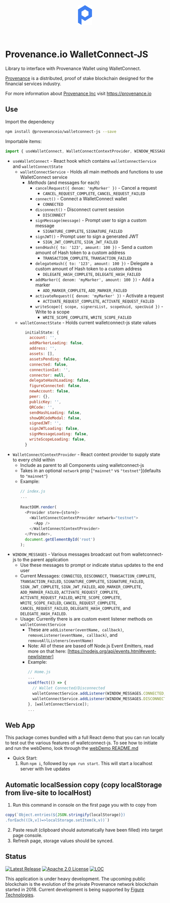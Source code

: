 <div align="center">
  <img src="./src/logo.svg" alt="Provenance.io WalletConnect-JS"/>
</div>
<br/><br/>

# Provenance.io WalletConnect-JS

Library to interface with Provenance Wallet using WalletConnect.

[Provenance] is a distributed, proof of stake blockchain designed for the financial services industry.

For more information about [Provenance Inc](https://provenance.io) visit https://provenance.io

## Use

Import the dependency

```bash
npm install @provenanceio/walletconnect-js --save
```

Importable items:

```js
import { useWalletConnect, WalletConnectContextProvider, WINDOW_MESSAGES } from '@provenanceio/walletconnect-js';
```
* `useWalletConnect` - React hook which contains `walletConnectService` and `walletConnectState`
  - `walletConnectService` - Holds all main methods and functions to use WalletConnect service
    - *Methods* (and messages for each)
      - `cancelRequest({ denom: 'myMarker' })` - Cancel a request
        - `CANCEL_REQUEST_COMPLETE`, `CANCEL_REQUEST_FAILED`
      - `connect()` - Connect a WalletConnect wallet
        - `CONNECTED`
      - `disconnect()` - Disconnect current session
        - `DISCONNECT`
      - `signMessage(message)` - Prompt user to sign a custom message
        - `SIGNATURE_COMPLETE`, `SIGNATURE_FAILED`
      - `signJWT()` - Prompt user to sign a generated JWT
        - `SIGN_JWT_COMPLETE`, `SIGN_JWT_FAILED`
      - `sendHash({ to: '123', amount: 100 })` - Send a custom amount of Hash token to a custom address
        - `TRANSACTION_COMPLETE`, `TRANSACTION_FAILED`
      - `delegateHash({ to: '123', amount: 100 })` - Delegate a custom amount of Hash token to a custom address
        - `DELEGATE_HASH_COMPLETE`, `DELEGATE_HASH_FAILED`
      - `addMarker({ denom: 'myMarker', amount: 100 })` - Add a marker
        - `ADD_MARKER_COMPLETE`, `ADD_MARKER_FAILED`
      - `activateRequest({ denom: 'myMarker' })` - Activate a request
        - `ACTIVATE_REQUEST_COMPLETE`, `ACTIVATE_REQUEST_FAILED`
      - `writeScope({ scope, signersList, scopeUuid, specUuid })` - Write to a scope
        - `WRITE_SCOPE_COMPLETE`, `WRITE_SCOPE_FAILED`
  - `walletConnectState` - Holds current walletconnect-js state values
    ```js
      initialState: {
        account: '',
        addMarkerLoading: false,
        address: '',
        assets: [],
        assetsPending: false,
        connected: false,
        connectionIat: '',
        connector: null,
        delegateHashLoading: false,
        figureConnected: false,
        newAccount: false,
        peer: {},
        publicKey: '',
        QRCode: '',
        sendHashLoading: false,
        showQRCodeModal: false,
        signedJWT: '',
        signJWTLoading: false,
        signMessageLoading: false,
        writeScopeLoading: false,
      }
    ```
* `WalletConnectContextProvider` - React context provider to supply state to every child within
  - Include as parent to all Components using walletconnect-js
  - Takes in an optional `network` prop [`"mainnet"` vs `"testnet"`](defaults to `"mainnet"`)
  - Example:
    ```js
    // index.js
    ...

    ReactDOM.render(
      <Provider store={store}>
        <WalletConnectContextProvider network="testnet">
          <App />
        </WalletConnectContextProvider>
      </Provider>,
      document.getElementById('root')
    );
    ```
* `WINDOW_MESSAGES` - Various messages broadcast out from walletconnect-js to the parent application
  - Use these messages to prompt or indicate status updates to the end user
  - Current Messages: `CONNECTED`, `DISCONNECT`, `TRANSACTION_COMPLETE`, `TRANSACTION_FAILED`, `SIGNATURE_COMPLETE`, `SIGNATURE_FAILED`, `SIGN_JWT_COMPLETE`, `SIGN_JWT_FAILED`, `ADD_MARKER_COMPLETE`, `ADD_MARKER_FAILED`, `ACTIVATE_REQUEST_COMPLETE`, `ACTIVATE_REQUEST_FAILED`, `WRITE_SCOPE_COMPLETE`, `WRITE_SCOPE_FAILED`, `CANCEL_REQUEST_COMPLETE`, `CANCEL_REQUEST_FAILED`, `DELEGATE_HASH_COMPLETE`, and `DELEGATE_HASH_FAILED`.
  - Usage:  Currently there is are custom event listener methods on `walletConnectService`
    - These are `addListener(eventName, callback)`, `removeListener(eventName, callback)`, and `removeAllListeners(eventName)`
    - Note: All of these are based off Node.js Event Emitters, read more on that here: [https://nodejs.org/api/events.html#event-newlistener]
    - Example:
      ```js
      // Home.js
      ...
      useEffect(() => {
        // Wallet Connected/Disconnected
        walletConnectService.addListener(WINDOW_MESSAGES.CONNECTED, () => {console.log('Wallet Connected')});
        walletConnectService.addListener(WINDOW_MESSAGES.DISCONNECT, () => {console.log('Wallet Disconnected')});
      }, [walletConnectService]);
      ...
      ```

## Web App
This package comes bundled with a full React demo that you can run locally to test out the various features of walletconnect-js.
To see how to initiate and run the webDemo, look through the [webDemo README.md](./webDemo/README.md)

  * Quick Start:
    1) Run `npm i`, followed by `npm run start`.  This will start a localhost server with live updates

## Automatic localSession copy (copy localStorage from live-site to localHost)
1) Run this command in console on the first page you with to copy from
```js
copy(`Object.entries(${JSON.stringify(localStorage)})
.forEach(([k,v])=>localStorage.setItem(k,v))`)
```
2) Paste result (clipboard should automatically have been filled) into target page console.
3) Refresh page, storage values should be synced.

## Status

[![Latest Release][release-badge]][release-latest]
[![Apache 2.0 License][license-badge]][license-url]
[![LOC][loc-badge]][loc-report]

[license-badge]: https://img.shields.io/github/license/provenance-io/walletconnect-js.svg
[license-url]: https://github.com/provenance-io/walletconnect-js/blob/main/LICENSE
[release-badge]: https://img.shields.io/github/tag/provenance-io/walletconnect-js.svg
[release-latest]: https://github.com/provenance-io/walletconnect-js/releases/latest
[loc-badge]: https://tokei.rs/b1/github/provenance-io/walletconnect-js
[loc-report]: https://github.com/provenance-io/walletconnect-js
[lint-badge]: https://github.com/provenance-io/walletconnect-js/workflows/Lint/badge.svg
[provenance]: https://provenance.io/#overview

This application is under heavy development. The upcoming public blockchain is the evolution of the private Provenance network blockchain started in 2018.
Current development is being supported by [Figure Technologies](https://figure.com).
